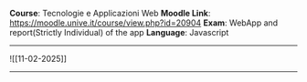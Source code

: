 **Course**: Tecnologie e Applicazioni Web
**Moodle Link**: https://moodle.unive.it/course/view.php?id=20904
**Exam**: WebApp and report(Strictly Individual) of the app
**Language**: Javascript

---
![[11-02-2025]]

---